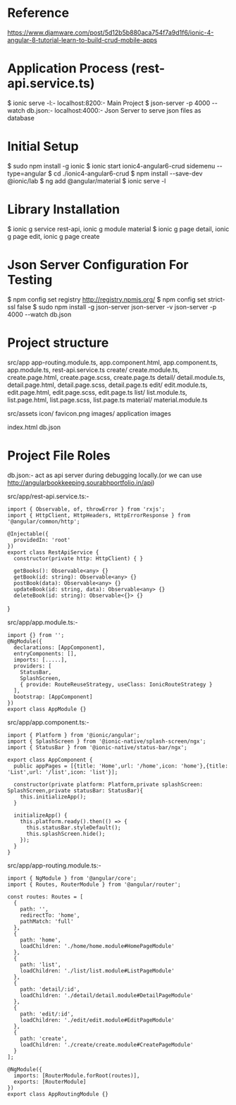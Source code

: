 # Reference
  https://www.djamware.com/post/5d12b5b880aca754f7a9d1f6/ionic-4-angular-8-tutorial-learn-to-build-crud-mobile-apps

# Application Process (rest-api.service.ts)
  $ ionic serve -l:- localhost:8200:- Main Project
  $ json-server -p 4000 --watch db.json:- localhost:4000:- Json Server to serve json files as database

# Initial Setup

  $ sudo npm install -g ionic
  $ ionic start ionic4-angular6-crud sidemenu --type=angular
  $ cd ./ionic4-angular6-crud
  $ npm install --save-dev @ionic/lab
  $ ng add @angular/material
  $ ionic serve -l

# Library Installation

  $ ionic g service rest-api, ionic g module material
  $ ionic g page detail, ionic g page edit, ionic g page create

# Json Server Configuration For Testing

  $ npm config set registry http://registry.npmjs.org/
  $ npm config set strict-ssl false
  $ sudo npm install -g json-server
  json-server -v
  json-server -p 4000 --watch db.json

# Project structure

  src/app
      app-routing.module.ts, app.component.html, app.component.ts, app.module.ts, rest-api.service.ts
      create/
        create.module.ts, create.page.html, create.page.scss, create.page.ts
      detail/
        detail.module.ts, detail.page.html, detail.page.scss, detail.page.ts
      edit/
        edit.module.ts, edit.page.html, edit.page.scss, edit.page.ts
      list/
        list.module.ts, list.page.html, list.page.scss, list.page.ts
      material/
        material.module.ts

  src/assets
      icon/
        favicon.png
      images/
        application images

  index.html
  db.json

# Project File Roles

  db.json:- act as api server during debugging locally.(or we can use http://angularbookkeeping.sourabhportfolio.in/api)

  src/app/rest-api.service.ts:-

    import { Observable, of, throwError } from 'rxjs';
    import { HttpClient, HttpHeaders, HttpErrorResponse } from '@angular/common/http';

    @Injectable({
      providedIn: 'root'
    })
    export class RestApiService {
      constructor(private http: HttpClient) { }

      getBooks(): Observable<any> {}
      getBook(id: string): Observable<any> {}
      postBook(data): Observable<any> {}
      updateBook(id: string, data): Observable<any> {}
      deleteBook(id: string): Observable<{}> {}
   }

  src/app/app.module.ts:-

    import {} from '';
    @NgModule({
      declarations: [AppComponent],
      entryComponents: [],
      imports: [.....],
      providers: [
        StatusBar,
        SplashScreen,
        { provide: RouteReuseStrategy, useClass: IonicRouteStrategy }
      ],
      bootstrap: [AppComponent]
    })
    export class AppModule {}

  src/app/app.component.ts:-

    import { Platform } from '@ionic/angular';
    import { SplashScreen } from '@ionic-native/splash-screen/ngx';
    import { StatusBar } from '@ionic-native/status-bar/ngx';

    export class AppComponent {
      public appPages = [{title: 'Home',url: '/home',icon: 'home'},{title: 'List',url: '/list',icon: 'list'}];

      constructor(private platform: Platform,private splashScreen: SplashScreen,private statusBar: StatusBar){
        this.initializeApp();
      }

      initializeApp() {
        this.platform.ready().then(() => {
          this.statusBar.styleDefault();
          this.splashScreen.hide();
        });
      }
    }

  src/app/app-routing.module.ts:-

    import { NgModule } from '@angular/core';
    import { Routes, RouterModule } from '@angular/router';

    const routes: Routes = [
      {
        path: '',
        redirectTo: 'home',
        pathMatch: 'full'
      },
      {
        path: 'home',
        loadChildren: './home/home.module#HomePageModule'
      },
      {
        path: 'list',
        loadChildren: './list/list.module#ListPageModule'
      },
      {
        path: 'detail/:id',
        loadChildren: './detail/detail.module#DetailPageModule'
      },
      {
        path: 'edit/:id',
        loadChildren: './edit/edit.module#EditPageModule'
      },
      {
        path: 'create',
        loadChildren: './create/create.module#CreatePageModule'
      }
    ];

    @NgModule({
      imports: [RouterModule.forRoot(routes)],
      exports: [RouterModule]
    })
    export class AppRoutingModule {}

